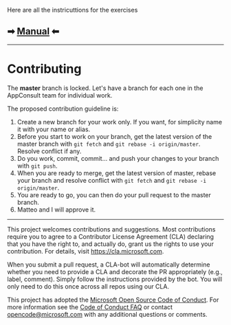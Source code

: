 Here are all the instricuttions for the exercises
## ➡ <a href="https://github.com/microsoft/AppConsult-WinAppsModernizationWorkshop/tree/master/Manual" target="_blank">Manual</a> ⬅ 

---

# Contributing

The **master** branch is locked. Let's have a branch for each one in the AppConsult team for individual work.

The proposed contribution guideline is:
1. Create a new branch for your work only. If you want, for simplicity name it with your name or alias.
2. Before you start to work on your branch, get the latest version of the master branch with `git fetch` and `git rebase -i origin/master`. Resolve conflict if any.
3. Do you work, commit, commit... and push your changes to your branch with `git push`.
4. When you are ready to merge, get the latest version of master, rebase your branch and resolve conflict with `git fetch` and `git rebase -i origin/master`.
5. You are ready to go, you can then do your pull request to the master branch.
6. Matteo and I will approve it.


---


This project welcomes contributions and suggestions.  Most contributions require you to agree to a
Contributor License Agreement (CLA) declaring that you have the right to, and actually do, grant us
the rights to use your contribution. For details, visit https://cla.microsoft.com.

When you submit a pull request, a CLA-bot will automatically determine whether you need to provide
a CLA and decorate the PR appropriately (e.g., label, comment). Simply follow the instructions
provided by the bot. You will only need to do this once across all repos using our CLA.

This project has adopted the [Microsoft Open Source Code of Conduct](https://opensource.microsoft.com/codeofconduct/).
For more information see the [Code of Conduct FAQ](https://opensource.microsoft.com/codeofconduct/faq/) or
contact [opencode@microsoft.com](mailto:opencode@microsoft.com) with any additional questions or comments.
